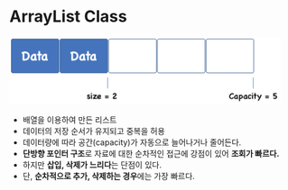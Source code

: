 # ArrayList Class

![Untitled](./images/ArrayList%20Class/Untitled.png)

- 배열을 이용하여 만든 리스트
- 데이터의 저장 순서가 유지되고 중복을 허용
- 데이터량에 따라 공간(capacity)가 자동으로 늘어나거나 줄어든다.
- **단방향 포인터 구조**로 자료에 대한 순차적인 접근에 강점이 있어 **조회가 빠르다.**
- 하지만 **삽입, 삭제가 느리다**는 단점이 있다.
- 단, **순차적으로 추가, 삭제하는 경우**에는 가장 빠르다.